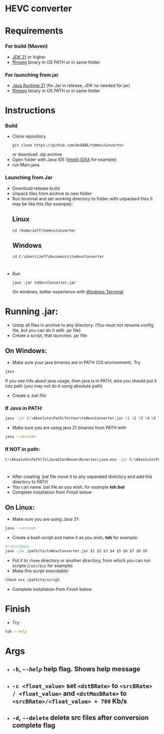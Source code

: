 #     HEVC converter

# Requirements
### For build (Maven)
- [JDK 21](https://www.oracle.com/uk/java/technologies/downloads/) or higher
- [ffmpeg](https://github.com/FFmpeg/FFmpeg) binary in OS PATH or in same folder

### For launching from jar
- [Java Runtime 21](https://www.java.com/en/download/manual.jsp) (for Jar in release, JDK no needed for jar)
- [ffmpeg](https://github.com/FFmpeg/FFmpeg) binary in OS PATH or in same folder


# Instructions
### Build
- Clone repository
  ```shell
  git clone https://github.com/0xDABE/toHevcConverter
  ```
  or download .zip archive
- Open folder with Java IDE ([Intellij IDEA](https://www.jetbrains.com/idea/) for example)
- run Main.java

### Launching from Jar
- Download release build
- Unpack files from archive to new folder
- Run terminal and set working directory to folder with unpacked files
  It may be like this (for example):
  ## Linux
  ```shell
  cd /home/Jeff/toHevcConverter
  ```
  ## Windows
  ```shell
  cd C:\Users\Jeff\Documents\toHevcConverter
  ```
  
#

- Run
  ```shell
  java -jar toHevcConverter.jar
  ```
  On windows, better experience with [Windows Terminal](https://apps.microsoft.com/store/detail/windows-terminal/9N0DX20HK701)

# Running .jar:
- Unzip all files in archive to any directory. (You must not rename config file, but you can do it with .jar file)
- Create a script, that launches .jar file:
## On Windows:
- Make sure your java binaries are in PATH (OS environment). Try
 ```cmd
java
```
If you see info about java usage, then java is in PATH, else you should put it into path (you may not do it using absolute path)
- Create a .bat file:
### If Java in PATH:
```cmd
java -jar C:\Absolute\Path\To\Your\toHevcConverter.jar %1 %2 %3 %4 %5 %6 %7 %8 %9
```
- Make sure you are using java 21 binaries from PATH with
```cmd
java --version
```
### If NOT in path:
```cmd
C:\Absolute\Path\To\Java21orAbove\Binaries\java.exe -jar C:\Absolute\Path\To\Your\toHevcConverter.jar %1 %2 %3 %4 %5 %6 %7 %8 %9
```
#
- After creating .bat file move it to any separated directory and add this directory to PATH
- You can name .bat file as you wish, for example **toh.bat**
- Complete installation from Finish below
## On Linux:
- Make sure you are using Java 21:
```bash
java --version
```
- Create a bash script and name it as you wish, **toh** for example:
```bash
#!/bin/bash
java -jar /path/to/toHevcConverter.jar $1 $2 $3 $4 $5 $6 $7 $8 $9
```
- Put it to `/home` directory or another directory, from which you can run scripts (`/usr/bin` for example)
- Make this script executable:
```bash
chmod u+x /path/to/script
```
- Complete installation from Finish below
# Finish
- Try:
```cmd
toh --help
```

# Args
- ## `-h`, *`--help`* help flag. Shows help message
- ## `-c <float_value>` set `<dstBRate>` to `<srcBRate> / <float_value>` and `<dstMaxBRate>` to `<srcBRate>/<float_value> + 700` Kb/s
- ## `-d`, `--delete` delete src files after conversion complete flag




